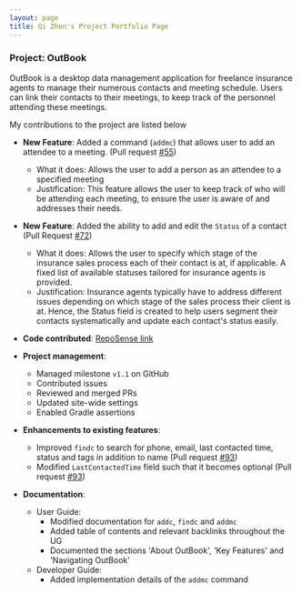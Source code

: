```yaml
---
layout: page
title: Qi Zhen's Project Portfolio Page
---
```


### Project: OutBook

OutBook is a desktop data management application for freelance insurance agents to manage their numerous contacts and meeting schedule. Users can link their contacts to their meetings, to keep track of the personnel attending these meetings.

My contributions to the project are listed below

- **New Feature**: Added a command (`addmc`) that allows user to add an attendee to a meeting. (Pull request [#55](https://github.com/AY2324S1-CS2103T-F12-4/tp/pull/55))
  - What it does: Allows the user to add a person as an attendee to a specified meeting
  - Justification: This feature allows the user to keep track of who will be attending each meeting, to ensure the user is aware of and addresses their needs.
- **New Feature**: Added the ability to add and edit the `Status` of a contact (Pull Request [#72](https://github.com/AY2324S1-CS2103T-F12-4/tp/pull/72))
  - What it does: Allows the user to specify which stage of the insurance sales process each of their contact is at, if applicable. A fixed list of available statuses tailored for insurance agents is provided.
  - Justification: Insurance agents typically have to address different issues depending on which stage of the sales process their client is at. Hence, the Status field is created to help users segment their contacts systematically and update each contact's status easily.


- **Code contributed**: [RepoSense link](https://nus-cs2103-ay2324s1.github.io/tp-dashboard/?search=qz1004&breakdown=true)


- **Project management**:
  - Managed milestone `v1.1` on GitHub
  - Contributed issues
  - Reviewed and merged PRs
  - Updated site-wide settings
  - Enabled Gradle assertions

- **Enhancements to existing features**:
  - Improved `findc` to search for phone, email, last contacted time, status and tags in addition to name (Pull request [#93](https://github.com/AY2324S1-CS2103T-F12-4/tp/pull/93))
  - Modified `LastContactedTime` field such that it becomes optional (Pull request [#93](https://github.com/AY2324S1-CS2103T-F12-4/tp/pull/93))

- **Documentation**:
  - User Guide:
    - Modified documentation for `addc`, `findc` and `addmc`
    - Added table of contents and relevant backlinks throughout the UG
    - Documented the sections 'About OutBook', 'Key Features' and 'Navigating OutBook'
  - Developer Guide:
    - Added implementation details of the `addmc` command
